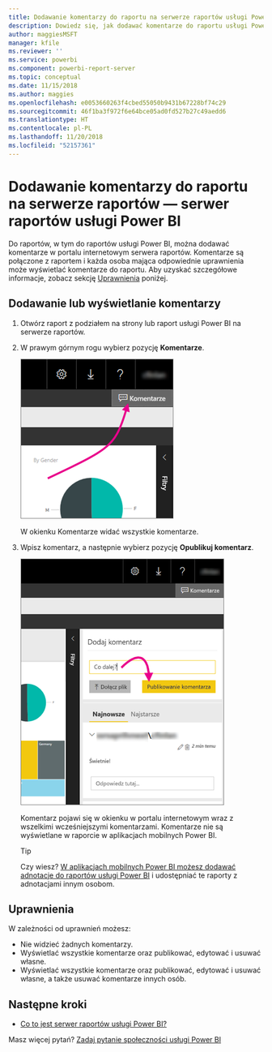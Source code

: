 ```yaml
---
title: Dodawanie komentarzy do raportu na serwerze raportów usługi Power BI
description: Dowiedz się, jak dodawać komentarze do raportu usługi Power BI albo raportu z podziałem na strony na serwerze raportów usługi Power BI lub serwerze raportów usług SQL Server Reporting Services.
author: maggiesMSFT
manager: kfile
ms.reviewer: ''
ms.service: powerbi
ms.component: powerbi-report-server
ms.topic: conceptual
ms.date: 11/15/2018
ms.author: maggies
ms.openlocfilehash: e0053660263f4cbed55050b9431b67228bf74c29
ms.sourcegitcommit: 46f1ba3f972f6e64bce05ad0fd527b27c49aedd6
ms.translationtype: HT
ms.contentlocale: pl-PL
ms.lasthandoff: 11/20/2018
ms.locfileid: "52157361"
---
```

# <a name="add-comments-to-a-report-in-a-report-server---power-bi-report-server"></a>Dodawanie komentarzy do raportu na serwerze raportów — serwer raportów usługi Power BI
Do raportów, w tym do raportów usługi Power BI, można dodawać komentarze w portalu internetowym serwera raportów. Komentarze są połączone z raportem i każda osoba mająca odpowiednie uprawnienia może wyświetlać komentarze do raportu. Aby uzyskać szczegółowe informacje, zobacz sekcję [Uprawnienia](#permissions) poniżej.

## <a name="add-or-view-comments"></a>Dodawanie lub wyświetlanie komentarzy
1. Otwórz raport z podziałem na strony lub raport usługi Power BI na serwerze raportów.
2. W prawym górnym rogu wybierz pozycję **Komentarze**.
   
    ![Wybieranie pozycji Komentarze](media/add-comments/report-server-web-portal-comments-button.png)
   
    W okienku Komentarze widać wszystkie komentarze.
3. Wpisz komentarz, a następnie wybierz pozycję **Opublikuj komentarz**.
   
    ![Publikowanie komentarza](media/add-comments/report-server-web-portal-comments-pane.png)
   
    Komentarz pojawi się w okienku w portalu internetowym wraz z wszelkimi wcześniejszymi komentarzami. Komentarze nie są wyświetlane w raporcie w aplikacjach mobilnych Power BI.
   
   > [!TIP]
   > Czy wiesz? [W aplikacjach mobilnych Power BI możesz dodawać adnotacje do raportów usługi Power BI](../consumer/mobile/mobile-annotate-and-share-a-tile-from-the-mobile-apps.md) i udostępniać te raporty z adnotacjami innym osobom.
   > 
   > 

## <a name="permissions"></a>Uprawnienia
W zależności od uprawnień możesz:

* Nie widzieć żadnych komentarzy.
* Wyświetlać wszystkie komentarze oraz publikować, edytować i usuwać własne.
* Wyświetlać wszystkie komentarze oraz publikować, edytować i usuwać własne, a także usuwać komentarze innych osób.

## <a name="next-steps"></a>Następne kroki
* [Co to jest serwer raportów usługi Power BI?](get-started.md)  

Masz więcej pytań? [Zadaj pytanie społeczności usługi Power BI](https://community.powerbi.com/)

